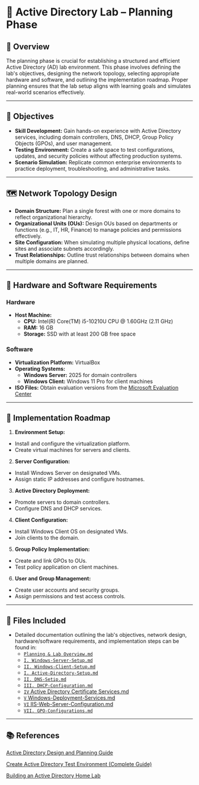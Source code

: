 # 🧭 Active Directory Lab – Planning Phase

## 📘 Overview

The planning phase is crucial for establishing a structured and efficient Active Directory (AD) lab environment. This phase involves defining the lab's objectives, designing the network topology, selecting appropriate hardware and software, and outlining the implementation roadmap. Proper planning ensures that the lab setup aligns with learning goals and simulates real-world scenarios effectively.

---

## 🎯 Objectives

- **Skill Development:** Gain hands-on experience with Active Directory services, including domain controllers, DNS, DHCP, Group Policy Objects (GPOs), and user management.
- **Testing Environment:** Create a safe space to test configurations, updates, and security policies without affecting production systems.
- **Scenario Simulation:** Replicate common enterprise environments to practice deployment, troubleshooting, and administrative tasks.

---

## 🗺️ Network Topology Design

- **Domain Structure:** Plan a single forest with one or more domains to reflect organizational hierarchy.
- **Organizational Units (OUs):** Design OUs based on departments or functions (e.g., IT, HR, Finance) to manage policies and permissions effectively.
- **Site Configuration:** When simulating multiple physical locations, define sites and associate subnets accordingly.
- **Trust Relationships:** Outline trust relationships between domains when multiple domains are planned.

---

## 🧰 Hardware and Software Requirements

### Hardware

- **Host Machine:**
  - **CPU:** Intel(R) Core(TM) i5-10210U CPU @ 1.60GHz (2.11 GHz)
  - **RAM:** 16 GB
  - **Storage:** SSD with at least 200 GB free space

### Software

- **Virtualization Platform:** VirtualBox
- **Operating Systems:**
  - **Windows Server:** 2025 for domain controllers
  - **Windows Client:** Windows 11 Pro for client machines
- **ISO Files:** Obtain evaluation versions from the [Microsoft Evaluation Center](https://www.microsoft.com/en-us/evalcenter/)

---

## 📝 Implementation Roadmap

1. **Environment Setup:**
  - Install and configure the virtualization platform.
  - Create virtual machines for servers and clients.

2. **Server Configuration:**
  - Install Windows Server on designated VMs.
  - Assign static IP addresses and configure hostnames.

3. **Active Directory Deployment:**
  - Promote servers to domain controllers.
  - Configure DNS and DHCP services.

4. **Client Configuration:**
  - Install Windows Client OS on designated VMs.
  - Join clients to the domain.

5. **Group Policy Implementation:**
  - Create and link GPOs to OUs.
  - Test policy application on client machines.

6. **User and Group Management:**
  - Create user accounts and security groups.
  - Assign permissions and test access controls.

---

## 📂 Files Included

- Detailed documentation outlining the lab's objectives, network design, hardware/software requirements, and implementation steps can be found in:
  - [`Planning & Lab Overview.md`](https://github.com/Hugh-Kumbi/Hugh-Kumbi-Active-Directory-Lab/blob/main/01-Planning/Planning%20%26%20Lab%20Overview.md)
  - [`I. Windows-Server-Setup.md`](https://github.com/Hugh-Kumbi/Hugh-Kumbi-Active-Directory-Lab/blob/main/02-Environment-Setup/I.%20Windows-Server-Setup.md)
  - [`II. Windows-Client-Setup.md`](https://github.com/Hugh-Kumbi/Hugh-Kumbi-Active-Directory-Lab/blob/main/02-Environment-Setup/II.%20Windows-Client-Setup.md)
  - [`I. Active-Directory-Setup.md`](https://github.com/Hugh-Kumbi/Hugh-Kumbi-Active-Directory-Lab/blob/main/03-Configuration/I.%20Active-Directory-Setup.md)
  - [`II. DNS-Setip.md`](https://github.com/Hugh-Kumbi/Hugh-Kumbi-Active-Directory-Lab/blob/main/03-Configuration/II.%20DNS-Setup.md)
  - [`III. DHCP-Configuration.md`](https://github.com/Hugh-Kumbi/Hugh-Kumbi-Active-Directory-Lab/blob/main/03-Configuration/III.%20DHCP-Configuration.md)
  - [`IV` Active Directory Certificate Services.md](https://github.com/Hugh-Kumbi/Hugh-Kumbi-Active-Directory-Lab/blob/main/03-Configuration/IV.%20Active-Directory-Certificate-Services.md)
  - [`V` Windows-Deployment-Services.md](https://github.com/Hugh-Kumbi/Hugh-Kumbi-Active-Directory-Lab/blob/main/03-Configuration/V.%20Windows-Deployment-Services.md)
  - [`VI` IIS-Web-Server-Configuration.md](https://github.com/Hugh-Kumbi/Hugh-Kumbi-Active-Directory-Lab/blob/main/03-Configuration/VI.%20IIS-Web-Server-Configuration.md)
  - [`VII. GPO-Configurations.md`](https://github.com/Hugh-Kumbi/Hugh-Kumbi-Active-Directory-Lab/blob/main/03-Configuration/III.%20DHCP-Configuration.md)
 
---

## 📚 References

[Active Directory Design and Planning Guide](https://learn.microsoft.com/en-us/windows-server/identity/ad-ds/plan/ad-ds-design-and-planning)

[Create Active Directory Test Environment (Complete Guide)](https://activedirectorypro.com/create-active-directory-test-environment/)

[Building an Active Directory Home Lab](https://medium.com/@gwenilorac/empowering-your-learning-journey-building-an-active-directory-home-lab-807c436a7f04)
